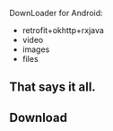
DownLoader for Android:

  - retrofit+okhttp+rxjava
  - video
  - images
  - files
  

That says it all.
------------------------------------------


Download
--------

